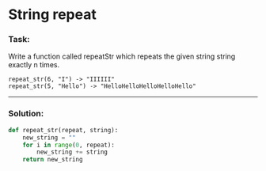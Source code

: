 # String repeat

### Task:

Write a function called repeatStr which repeats the given string string exactly n times.

```
repeat_str(6, "I") -> "IIIIII"
repeat_str(5, "Hello") -> "HelloHelloHelloHelloHello"
```

---

### Solution:

```python
def repeat_str(repeat, string):
    new_string = ""
    for i in range(0, repeat):
        new_string += string
    return new_string
```

